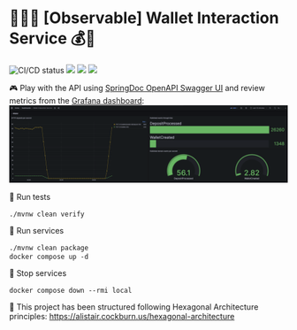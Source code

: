 # 🧙‍♂️🔎 [Observable] Wallet Interaction Service 💰💸

![CI/CD status](https://github.com/erickgualpa/observable-wallet-interaction-service/actions/workflows/maven.yml/badge.svg)
[![](https://img.shields.io/badge/Spring%20Boot%20Version-3.3.4-blue)](/pom.xml)
[![](https://img.shields.io/badge/Java%20Version-21-blue)](/pom.xml)
[![](https://img.shields.io/badge/Kotlin%20Version-2.0.0-blue)](/pom.xml)

🎮 Play with the API using [SpringDoc OpenAPI Swagger UI](http://localhost:8080/swagger-ui/index.html) and
review metrics from the [Grafana dashboard](http://localhost:3000/d/da840768-d79b-46c5-8c09-95bb9e2a148b/wallet-interaction-service?orgId=1&refresh=5s):
![Grafana dashboard](etc/grafana-dashboard.png)

🧪 Run tests
<br>

```shell script
./mvnw clean verify
```

🚀 Run services
<br>

```shell script
./mvnw clean package
docker compose up -d
```

🌃 Stop services
<br>

```shell script
docker compose down --rmi local
```

📣 This project has been structured following Hexagonal Architecture principles:
https://alistair.cockburn.us/hexagonal-architecture
